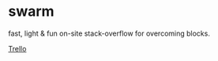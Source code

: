 # swarm
fast, light &amp; fun on-site stack-overflow for overcoming blocks.

[Trello](https://trello.com/b/bUwMF6jz/swarm)

